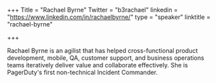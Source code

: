 +++
Title = "Rachael Byrne"
Twitter = "b3rachael"
linkedin = "https://www.linkedin.com/in/rachaelbyrne/"
type = "speaker"
linktitle = "rachael-byrne"

+++

Rachael Byrne is an agilist that has helped cross-functional product development, mobile, QA, customer support, and business operations teams iteratively deliver value and collaborate effectively. She is PagerDuty's first non-technical Incident Commander.
